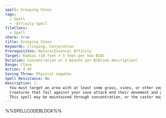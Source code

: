 ```yaml
---
spell: Grasping Vines
tags:
  - Spell
  - -Affinity-Spell
fileClass:
  - Spell
share: true
title: Grasping Vines
Keywords: Clinging, Conjuration
Prerequisites: Nature(Essence) Affinity
Target: Radius (10 feet + 5 feet per two BCB)
Duration: Concentration or 1 minute per BCB(see description)
Range: Close
Action: 4 AP
Saving Throw: Physical negates
Spell Resistance: No
Description: |-
  You must target an area with at least some grass, vines, or other vegetation. You cause plants to grow rapidly, wrapping themselves around everything within the targeted area. You make a Physical save attack against creatures in the area, on a success the creature gains the entangled condition and becomes unable to move. Creatures that succeed at their save can move as normal, but those that remain in the area must save again at the end of each turn the area persists. Creatures that move into the area must save immediately.
  Creatures that fail against your save attack end their movement and gain the entangled condition. Entangled creatures can break free as a 2 AP action, if they succeed at a sunder MSB check or Escape Artist check (against the original save attack for the spell). This area is also considered difficult terrain for the duration of the effect.
  This spell may be maintained through concentration, or the caster may spend a spell point to allow the spell to continue without concentration. 
---
```

%%SPELLCODEBLOCK%%